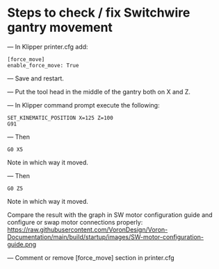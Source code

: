 # Steps to check / fix Switchwire gantry movement

— In Klipper printer.cfg add:

    [force_move]
    enable_force_move: True

— Save and restart.

— Put the tool head in the middle of the gantry both on X and Z.

— In Klipper command prompt execute the following:

    SET_KINEMATIC_POSITION X=125 Z=100
    G91

— Then

    G0 X5

Note in which way it moved.

— Then

    G0 Z5

Note in which way it moved.

Compare the result with the graph in SW motor configuration guide and configure or swap motor connections properly: https://raw.githubusercontent.com/VoronDesign/Voron-Documentation/main/build/startup/images/SW-motor-configuration-guide.png

— Comment or remove [force_move] section in printer.cfg
